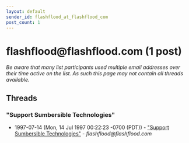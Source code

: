 ```yaml
---
layout: default
sender_id: flashflood_at_flashflood_com
post_count: 1
---
```


# flashflood<span>@</span>flashflood.com (1 post)

_Be aware that many list participants used multiple email addresses over their time active on the list. As such this page may not contain all threads available._

## Threads

### "Support Sumbersible Technologies"
+ 1997-07-14 (Mon, 14 Jul 1997 00:22:23 -0700 (PDT)) - ["Support Sumbersible Technologies"](/archive/1997/07/18629273f13bbb29d10085511772d35066bba3767a86d99147dd17d978beb1f9) - _flashflood@flashflood.com_

